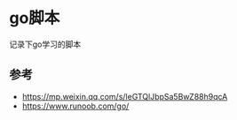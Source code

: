 # go脚本

记录下go学习的脚本

## 参考
* https://mp.weixin.qq.com/s/leGTQlJbpSa5BwZ88h9qcA
* https://www.runoob.com/go/


